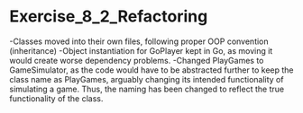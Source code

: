 # Exercise_8_2_Refactoring
-Classes moved into their own files, following proper OOP convention (inheritance)
-Object instantiation for GoPlayer kept in Go, as moving it would create worse dependency problems.
-Changed PlayGames to GameSimulator, as the code would have to be abstracted further to keep the class name as PlayGames, arguably changing its intended functionality of simulating a game. Thus, the naming has been changed to reflect the true functionality of the class.